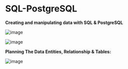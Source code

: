 # SQL-PostgreSQL

**Creating and manipulating data with SQL & PostgreSQL**


![image](https://github.com/CharityO3/SQL-PostgreSQL/assets/79048698/d522f3e3-3784-445f-8cf7-ef281521129b)

![image](https://github.com/CharityO3/SQL-PostgreSQL/assets/79048698/f9bbb959-61cf-47ba-8bef-77f69ce83565)




**Planning The Data Entities, Relationship & Tables:**


![image](https://github.com/CharityO3/SQL-PostgreSQL/assets/79048698/eb678d7e-8ff2-4d0a-8405-72510d0173ae)

